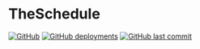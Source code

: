 # TheSchedule
[![GitHub](https://img.shields.io/github/license/ixhbinphoenix/bne?style=flat-square)](/LICENSE)
[![GitHub deployments](https://img.shields.io/github/deployments/ixhbinphoenix/bne/production?label=deployment&style=flat-square)](https://theschedule.de)
[![GitHub last commit](https://img.shields.io/github/last-commit/ixhbinphoenix/bne?style=flat-square)](https://github.com/ixhbinphoenix/bne/commits/master)
